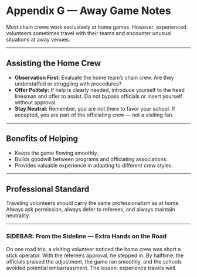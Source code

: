 # Appendix G — Away Game Notes

Most chain crews work exclusively at home games. However, experienced 
volunteers sometimes travel with their teams and encounter unusual situations 
at away venues.  

---

## Assisting the Home Crew

- **Observation First:** Evaluate the home team’s chain crew. Are they 
understaffed or struggling with procedures?  
- **Offer Politely:** If help is clearly needed, introduce yourself to the head 
linesman and offer to assist. Do not bypass officials or insert yourself 
without approval.  
- **Stay Neutral:** Remember, you are not there to favor your school. If 
accepted, you are part of the officiating crew — not a visiting fan.  

---

## Benefits of Helping

- Keeps the game flowing smoothly.  
- Builds goodwill between programs and officiating associations.  
- Provides valuable experience in adapting to different crew styles.  

---

## Professional Standard

Traveling volunteers should carry the same professionalism as at home. Always 
ask permission, always defer to referees, and always maintain neutrality.  

---

### SIDEBAR: From the Sideline — Extra Hands on the Road

On one road trip, a visiting volunteer noticed the home crew was short a stick 
operator. With the referee’s approval, he stepped in. By halftime, the 
officials praised the adjustment, the game ran smoothly, and the schools 
avoided potential embarrassment. The lesson: experience travels well.  
<!-- end-sidebar -->
